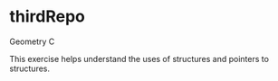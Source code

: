 # thirdRepo
Geometry C

This exercise helps understand the uses of structures and pointers to structures.
